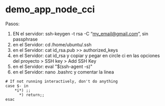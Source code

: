 # demo_app_node_cci
Pasos:
1. EN el servidor: ssh-keygen -t rsa -C “my_email@gmail.com”, sin passphrase
2. en el Servidor: cd /home/ubuntu/.ssh
3. en el Servidor: cat id_rsa.pub >> authorized_keys
4. en el Servidor: cat id_rsa y copiar y pegar en circle ci en las opciones del proyecto > SSH key > Add SSH Key 
5. en el Servidor: eval "$(ssh-agent -s)"
6. en el Servidor: nano .bashrc y comentar la linea 
```
# If not running interactively, don't do anything
case $- in
    *i*) ;;
      *) return;;
esac
```
